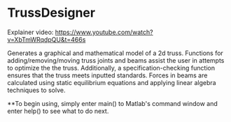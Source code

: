 # TrussDesigner

Explainer video: https://www.youtube.com/watch?v=XbTmWRqdpQU&t=466s

Generates a graphical and mathematical model of a 2d truss. Functions for adding/removing/moving truss joints and beams assist the user in attempts to optimize the the truss. Additionally, a specification-checking function ensures that the truss meets inputted standards. Forces in beams are calculated using static equilibrium equations and applying linear algebra techniques to solve.



**To begin using, simply enter main() to Matlab's command window and enter help() to see what to do next.
